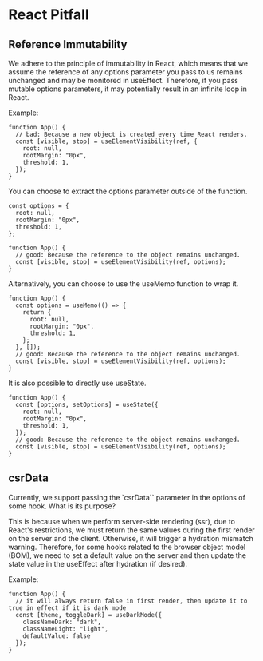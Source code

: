 # React Pitfall

## Reference Immutability

We adhere to the principle of immutability in React, which means that we assume the reference of any options parameter you pass to us remains unchanged and may be monitored in useEffect. Therefore, if you pass mutable options parameters, it may potentially result in an infinite loop in React.

Example:

```tsx
function App() {
  // bad: Because a new object is created every time React renders.
  const [visible, stop] = useElementVisibility(ref, {
    root: null,
    rootMargin: "0px",
    threshold: 1,
  });
}
```

You can choose to extract the options parameter outside of the function.

```tsx
const options = {
  root: null,
  rootMargin: "0px",
  threshold: 1,
};

function App() {
  // good: Because the reference to the object remains unchanged.
  const [visible, stop] = useElementVisibility(ref, options);
}
```

Alternatively, you can choose to use the useMemo function to wrap it.

```tsx
function App() {
  const options = useMemo(() => {
    return {
      root: null,
      rootMargin: "0px",
      threshold: 1,
    };
  }, []);
  // good: Because the reference to the object remains unchanged.
  const [visible, stop] = useElementVisibility(ref, options);
}
```

It is also possible to directly use useState.

```tsx
function App() {
  const [options, setOptions] = useState({
    root: null,
    rootMargin: "0px",
    threshold: 1,
  });
  // good: Because the reference to the object remains unchanged.
  const [visible, stop] = useElementVisibility(ref, options);
}
```

## csrData

Currently, we support passing the `csrData`` parameter in the options of some hook. What is its purpose?

This is because when we perform server-side rendering (ssr), due to React's restrictions, we must return the same values during the first render on the server and the client. Otherwise, it will trigger a hydration mismatch warning. Therefore, for some hooks related to the browser object model (BOM), we need to set a default value on the server and then update the state value in the useEffect after hydration (if desired).

Example:

```tsx
function App() {
  // it will always return false in first render, then update it to true in effect if it is dark mode
  const [theme, toggleDark] = useDarkMode({
    classNameDark: "dark",
    classNameLight: "light",
    defaultValue: false
  });
}
```
